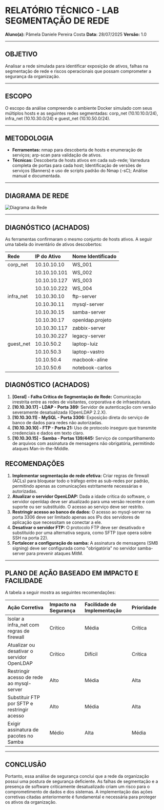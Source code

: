 # RELATÓRIO TÉCNICO - LAB SEGMENTAÇÃO DE REDE

**Aluno(a):** Pâmela Daniele Pereira Costa
**Data:** 28/07/2025
**Versão:** 1.0

---

## OBJETIVO

Analisar a rede simulada para identificar exposição de ativos, falhas na segmentação de rede e riscos operacionais que possam comprometer a segurança da organização.

---

## ESCOPO

O escopo da análise compreende o ambiente Docker simulado com seus múltiplos hosts e as seguintes redes segmentadas: corp_net (10.10.10.0/24), infra_net (10.10.30.0/24) e guest_net (10.10.50.0/24).

---

## METODOLOGIA

* **Ferramentas:** nmap para descoberta de hosts e enumeração de serviços; arp-scan para validação de ativos.
* **Técnicas:** Descoberta de hosts ativos em cada sub-rede; Varredura completa de portas para cada host; Identificação de versões de serviços (Banners) e uso de scripts padrão do Nmap (-sC); Análise manual e documentada.

---

## DIAGRAMA DE REDE

![Diagrama da Rede](diagrama_rede.png)

---

## DIAGNÓSTICO (ACHADOS)

As ferramentas confirmaram o mesmo conjunto de hosts ativos. A seguir uma tabela do inventário de ativos descobertos:

| Rede | IP do Ativo | Nome Identificado |
| :--- | :--- | :--- |
| corp_net | 10.10.10.10 | WS_001 |
| | 10.10.10.101 | WS_002 |
| | 10.10.10.127 | WS_003 |
| | 10.10.10.222 | WS_004 |
| infra_net | 10.10.30.10 | ftp-server |
| | 10.10.30.11 | mysql-server |
| | 10.10.30.15 | samba-server |
| | 10.10.30.17 | openldap.projeto |
| | 10.10.30.117 | zabbix-server |
| | 10.10.30.227 | legacy-server |
| guest_net | 10.10.50.2 | laptop-luiz |
| | 10.10.50.3 | laptop-vastro |
| | 10.10.50.4 | macbook-aline |
| | 10.10.50.6 | notebook-carlos |

## DIAGNÓSTICO (ACHADOS)

1.  **[Geral] - Falha Crítica de Segmentação de Rede:** Comunicação irrestrita entre as redes de visitantes, corporativa e de infraestrutura.
2.  **[10.10.30.17] - LDAP - Porta 389:** Servidor de autenticação com versão severamente desatualizada (OpenLDAP 2.2.X).
3.  **[10.10.30.11] - MySQL - Porta 3306:** Exposição direta do serviço de banco de dados para redes não autorizadas.
4.  **[10.10.30.10] - FTP - Porta 21:** Uso de protocolo inseguro que transmite credenciais e dados em texto claro.
5.  **[10.10.30.15] - Samba - Portas 139/445:** Serviço de compartilhamento de arquivos com assinatura de mensagens não obrigatória, permitindo ataques Man-in-the-Middle.

## RECOMENDAÇÕES

1.  **Implementar segmentação de rede efetiva:** Criar regras de firewall (ACLs) para bloquear todo o tráfego entre as sub-redes por padrão, permitindo apenas as comunicações estritamente necessárias e autorizadas.
2.  **Atualizar o servidor OpenLDAP:** Dada a idade crítica do software, o servidor openldap deve ser atualizado para uma versão recente e com suporte ou ser substituído. O acesso ao serviço deve ser restrito.
3.  **Restringir acesso ao banco de dados:** O acesso ao mysql-server na porta 3306 deve ser limitado apenas aos IPs dos servidores de aplicação que necessitam se conectar a ele.
4.  **Desativar o servidor FTP:** O protocolo FTP deve ser desativado e substituído por uma alternativa segura, como SFTP (que opera sobre SSH na porta 22).
5.  **Fortalecer a configuração do samba:** A assinatura de mensagens (SMB signing) deve ser configurada como "obrigatória" no servidor samba-server para prevenir ataques MitM.

---

## PLANO DE AÇÃO BASEADO EM IMPACTO E FACILIDADE

A tabela a seguir mostra as seguintes recomendações:

| Ação Corretiva | Impacto na Segurança | Facilidade de Implementação | Prioridade |
| :--- | :--- | :--- | :--- |
| Isolar a infra_net com regras de firewall | Crítico | Média | Crítica |
| Atualizar ou desativar o servidor OpenLDAP | Crítico | Difícil | Crítica |
| Restringir acesso de rede ao mysql-server | Alto | Média | Alta |
| Substituir FTP por SFTP e restringir acesso | Alto | Média | Alta |
| Exigir assinatura de pacotes no Samba | Médio | Alta | Média |

---

## CONCLUSÃO

Portanto, essa análise de segurança conclui que a rede da organização possui uma postura de segurança deficiente. As falhas de segmentação e a presença de software criticamente desatualizado criam um risco para o comprometimento de dados e dos sistemas. A implementação das ações corretivas citadas anteriormente é fundamental e necessária para proteger os ativos da organização.
